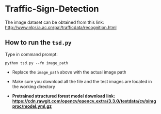 # Traffic-Sign-Detection
The image dataset can be obtained from this link: http://www.nlpr.ia.ac.cn/pal/trafficdata/recognition.html

## How to run the `tsd.py`


Type in command prompt:
```
python tsd.py --fn image_path
```

- Replace the `image_path` above with the actual image path

- Make sure you download all the file and the test images are located in the working directory

- **Pretrained structured forest model download link: https://cdn.rawgit.com/opencv/opencv_extra/3.3.0/testdata/cv/ximgproc/model.yml.gz**
  
